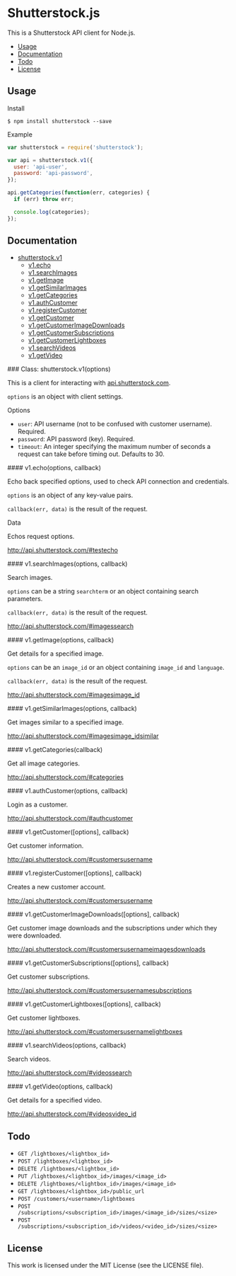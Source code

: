 # Shutterstock.js

This is a Shutterstock API client for Node.js.

 * [Usage](#usage)
 * [Documentation](#documentation)
 * [Todo](#todo)
 * [License](#license)

## Usage

Install

``` console
$ npm install shutterstock --save
```

Example

``` javascript
var shutterstock = require('shutterstock');

var api = shutterstock.v1({
  user: 'api-user',
  password: 'api-password',
});

api.getCategories(function(err, categories) {
  if (err) throw err;

  console.log(categories);
});
```

## Documentation

 * [shutterstock.v1](#v1)
   * [v1.echo](#v1.echo)
   * [v1.searchImages](#v1.searchImages)
   * [v1.getImage](#v1.getImage)
   * [v1.getSimilarImages](#v1.getSimilarImages)
   * [v1.getCategories](#v1.getCategories)
   * [v1.authCustomer](#v1.authCustomer)
   * [v1.registerCustomer](#v1.registerCustomer)
   * [v1.getCustomer](#v1.getCustomer)
   * [v1.getCustomerImageDownloads](#v1.getCustomerImageDownloads)
   * [v1.getCustomerSubscriptions](#v1.getCustomerSubscriptions)
   * [v1.getCustomerLightboxes](#v1.getCustomerLightboxes)
   * [v1.searchVideos](#v1.searchVideos)
   * [v1.getVideo](#v1.getVideo)

<a name="v1"/>
### Class: shutterstock.v1(options)

This is a client for interacting with [api.shutterstock.com](http://api.shutterstock.com).

`options` is an object with client settings.

Options

 * `user`: API username (not to be confused with customer username). Required.
 * `password`: API password (key). Required.
 * `timeout`: An integer specifying the maximum number of seconds a request can take before timing out. Defaults to 30.

<a name="v1.echo"/>
#### v1.echo(options, callback)

Echo back specified options, used to check API connection and credentials.

`options` is an object of any key-value pairs.

`callback(err, data)` is the result of the request.

Data

Echos request options.

http://api.shutterstock.com/#testecho

<a name="v1.searchImages"/>
#### v1.searchImages(options, callback)

Search images.

`options` can be a string `searchterm` or an object containing search parameters.

`callback(err, data)` is the result of the request.

http://api.shutterstock.com/#imagessearch

<a name="v1.getImage"/>
#### v1.getImage(options, callback)

Get details for a specified image.

`options` can be an `image_id` or an object containing `image_id` and `language`.

`callback(err, data)` is the result of the request.

http://api.shutterstock.com/#imagesimage_id

<a name="v1.getSimilarImages"/>
#### v1.getSimilarImages(options, callback)

Get images similar to a specified image.

http://api.shutterstock.com/#imagesimage_idsimilar

<a name="v1.getCategories"/>
#### v1.getCategories(callback)

Get all image categories.

http://api.shutterstock.com/#categories

<a name="v1.authCustomer"/>
#### v1.authCustomer(options, callback)

Login as a customer.

http://api.shutterstock.com/#authcustomer

<a name="v1.getCustomer"/>
#### v1.getCustomer([options], callback)

Get customer information.

http://api.shutterstock.com/#customersusername

<a name="v1.registerCustomer"/>
#### v1.registerCustomer([options], callback)

Creates a new customer account.

http://api.shutterstock.com/#customersusername

<a name="v1.getCustomerImageDownloads"/>
#### v1.getCustomerImageDownloads([options], callback)

Get customer image downloads and the subscriptions under which they
were downloaded.

http://api.shutterstock.com/#customersusernameimagesdownloads

<a name="v1.getCustomerSubscriptions"/>
#### v1.getCustomerSubscriptions([options], callback)

Get customer subscriptions.

http://api.shutterstock.com/#customersusernamesubscriptions

<a name="v1.getCustomerLightboxes"/>
#### v1.getCustomerLightboxes([options], callback)

Get customer lightboxes.

http://api.shutterstock.com/#customersusernamelightboxes

<a name="v1.searchVideos"/>
#### v1.searchVideos(options, callback)

Search videos.

http://api.shutterstock.com/#videossearch

<a name="v1.getVideo"/>
#### v1.getVideo(options, callback)

Get details for a specified video.

http://api.shutterstock.com/#videosvideo_id

## Todo

 * `GET /lightboxes/<lightbox_id>`
 * `POST /lightboxes/<lightbox_id>`
 * `DELETE /lightboxes/<lightbox_id>`
 * `PUT /lightboxes/<lightbox_id>/images/<image_id>`
 * `DELETE /lightboxes/<lightbox_id>/images/<image_id>`
 * `GET /lightboxes/<lightbox_id>/public_url`
 * `POST /customers/<username>/lightboxes`
 * `POST /subscriptions/<subscription_id>/images/<image_id>/sizes/<size>`
 * `POST /subscriptions/<subscription_id>/videos/<video_id>/sizes/<size>`

## License

This work is licensed under the MIT License (see the LICENSE file).
